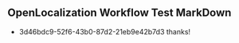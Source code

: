 ## OpenLocalization Workflow Test MarkDown
* 3d46bdc9-52f6-43b0-87d2-21eb9e42b7d3 
thanks!<!--HONumber=Mar16_HO4-->
